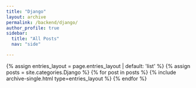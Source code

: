 ```yaml
---
title: "Django"
layout: archive
permalink: /backend/django/
author_profile: true
sidebar:
  title: "All Posts"
  nav: "side"

---
```


{% assign entries_layout = page.entries_layout | default: 'list' %}
{% assign posts = site.categories.Django %}
{% for post in posts %} {% include archive-single.html type=entries_layout %} {% endfor %}
